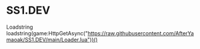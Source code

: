 # SS1.DEV

Loadstring
loadstring(game:HttpGetAsync("https://raw.githubusercontent.com/AfterYamaoak/SS1.DEV/main/Loader.lua"))()
